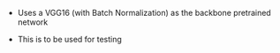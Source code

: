 - Uses a VGG16 (with Batch Normalization) as the backbone pretrained network

- This is to be used for testing